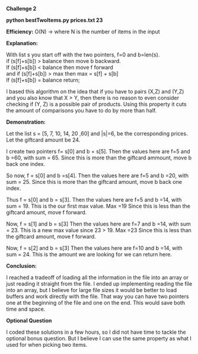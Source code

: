 <h><b>Challenge 2</b></h> </br>

<b>python bestTwoItems.py prices.txt 23</b>

<b>Efficiency:</b>  O(N) -> where N is the number of items in the input

<b>Explanation:</b>

With list s you start off with the two pointers, f=0 and b=len(s).</br>
if (s[f]+s[b]) > balance then move b backward.</br>
If (s[f]+s[b]) < balance then move f forward  
  and if (s[f]+s[b]) > max then max = s[f] + s[b]</br>
If (s[f]+s[b]) = balance return;

I based this algorithm on the idea that if you have to pairs (X,Z) and (Y,Z) and you also know that X > Y, then there is
no reason to even consider checking if (Y, Z) is a possible pair of products. Using this property it cuts the amount of 
comparisons you have to do by more than half.

<b>Demonstration:</b>

Let the list s = [5, 7, 10, 14, 20 ,60] and |s|=6, be the corresponding prices.
Let the giftcard amount be 24.

I create two pointers f= s[0] and b = s[5].
Then the values here are f=5 and b =60, with sum = 65.
Since this is more than the giftcard ammount, move b back one index.

So now, f = s[0] and b =s[4].
Then the values here are f=5 and b =20, with sum = 25.
Since this is more than the giftcard amount, move b back one index.

Thus f = s[0] and b = s[3].
Then the values here are f=5 and b =14, with sum = 19.
This is the our first max value. Max =19
Since this is less than the giftcard amount, move f forward.

Now, f = s[1] and b = s[3]
Then the values here are f=7 and b =14, with sum = 23.
This is a new max value since 23 > 19. Max =23
Since this is less than the giftcard amount, move f forward.

Now, f = s[2] and b = s[3]
Then the values here are f=10 and b =14, with sum = 24.
This is the amount we are looking for we can return here.

<b>Conclusion:</b>

I reached a tradeoff of loading all the information in the file into an array or
just reading it straight from the file. I ended up  implementing reading the file into
an array, but I believe for large file sizes it would be better to load buffers and
work directly with the file. That way you can have two pointers one at the beginning of the
file and one on the end. This would save both time and space.

<b>Optional Question</b>

I coded these solutions in a few hours, so I did not have time to tackle the optional bonus question. But I believe I can use
the same property as what I used for when picking two items.


